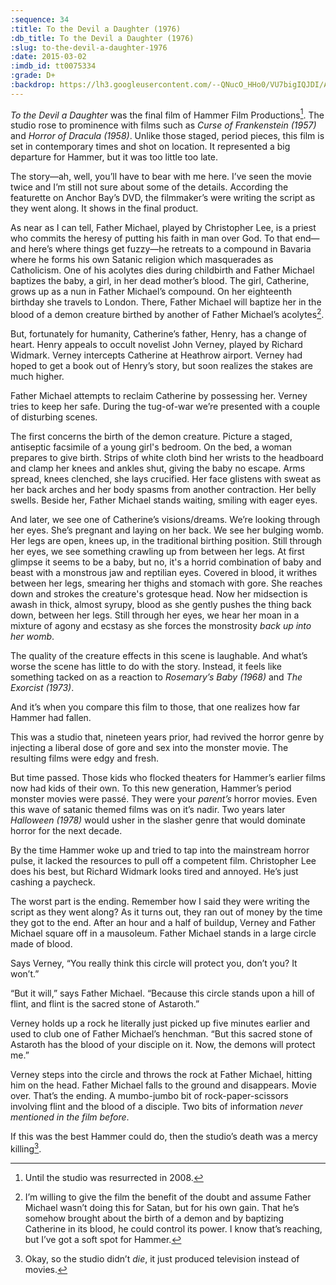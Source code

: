 ```yaml
---
:sequence: 34
:title: To the Devil a Daughter (1976)
:db_title: To the Devil a Daughter (1976)
:slug: to-the-devil-a-daughter-1976
:date: 2015-03-02
:imdb_id: tt0075334
:grade: D+
:backdrop: https://lh3.googleusercontent.com/--QNucO_HHo0/VU7bigIQJDI/AAAAAAAACio/Kf7dH_d-TLY/w1000-rj/to-the-devil-a-daughter-1976.jpg
---
```

_To the Devil a Daughter_ was the final film of Hammer Film Productions[^1]. The studio rose to prominence with films such as _Curse of Frankenstein (1957)_ and _Horror of Dracula (1958)_. Unlike those staged, period pieces, this film is set in contemporary times and shot on location. It represented a big departure for Hammer, but it was too little too late.

The story—ah, well, you’ll have to bear with me here. I’ve seen the movie twice and I’m still not sure about some of the details. According the featurette on Anchor Bay’s DVD, the filmmaker’s were writing the script as they went along. It shows in the final product.

As near as I can tell, Father Michael, played by Christopher Lee, is a priest who commits the heresy of putting his faith in man over God. To that end—and here’s where things get fuzzy—he retreats to a compound in Bavaria where he forms his own Satanic religion which masquerades as Catholicism. One of his acolytes dies during childbirth and Father Michael baptizes the baby, a girl, in her dead mother’s blood. The girl, Catherine, grows up as a nun in Father Michael’s compound. On her eighteenth birthday she travels to London. There, Father Michael will baptize her in the blood of a demon creature birthed by another of Father Michael’s acolytes[^2].

But, fortunately for humanity, Catherine’s father, Henry, has a change of heart. Henry appeals to occult novelist John Verney, played by Richard Widmark. Verney intercepts Catherine at Heathrow airport. Verney had hoped to get a book out of Henry’s story, but soon realizes the stakes are much higher.

Father Michael attempts to reclaim Catherine by possessing her. Verney tries to keep her safe. During the tug-of-war we’re presented with a couple of disturbing scenes.

The first concerns the birth of the demon creature. Picture a staged, antiseptic facsimile of a young girl's bedroom. On the bed, a woman prepares to give birth. Strips of white cloth bind her wrists to the headboard and clamp her knees and ankles shut, giving the baby no escape. Arms spread, knees clenched, she lays crucified. Her face glistens with sweat as her back arches and her body spasms from another contraction. Her belly swells. Beside her, Father Michael stands waiting, smiling with eager eyes.

And later, we see one of Catherine’s visions/dreams. We’re looking through her eyes. She’s pregnant and laying on her back. We see her bulging womb. Her legs are open, knees up, in the traditional birthing position. Still through her eyes, we see something crawling up from between her legs. At first glimpse it seems to be a baby, but no, it's a horrid combination of baby and beast with a monstrous jaw and reptilian eyes. Covered in blood, it writhes between her legs, smearing her thighs and stomach with gore. She reaches down and strokes the creature's grotesque head. Now her midsection is awash in thick, almost syrupy, blood as she gently pushes the thing back down, between her legs. Still through her eyes, we hear her moan in a mixture of agony and ecstasy as she forces the monstrosity _back up into her womb_.

The quality of the creature effects in this scene is laughable. And what’s worse the scene has little to do with the story. Instead, it feels like something tacked on as a reaction to _Rosemary’s Baby (1968)_ and _The Exorcist (1973)_.

And it’s when you compare this film to those, that one realizes how far Hammer had fallen.

This was a studio that, nineteen years prior, had revived the horror genre by injecting a liberal dose of gore and sex into the monster movie. The resulting films were edgy and fresh.

But time passed. Those kids who flocked theaters for Hammer’s earlier films now had kids of their own. To this new generation, Hammer’s period monster movies were passé. They were your _parent’s_ horror movies. Even this wave of satanic themed films was on it’s nadir. Two years later _Halloween (1978)_ would usher in the slasher genre that would dominate horror for the next decade.

By the time Hammer woke up and tried to tap into the mainstream horror pulse, it lacked the resources to pull off a competent film. Christopher Lee does his best, but Richard Widmark looks tired and annoyed. He’s just cashing a paycheck.

The worst part is the ending. Remember how I said they were writing the script as they went along? As it turns out, they ran out of money by the time they got to the end. After an hour and a half of buildup, Verney and Father Michael square off in a mausoleum. Father Michael stands in a large circle made of blood.

Says Verney, “You really think this circle will protect you, don’t you? It won’t.”

“But it will,” says Father Michael. “Because this circle stands upon a hill of flint, and flint is the sacred stone of Astaroth.”

Verney holds up a rock he literally just picked up five minutes earlier and used to club one of Father Michael’s henchman. “But this sacred stone of Astaroth has the blood of your disciple on it. Now, the demons will protect me.”

Verney steps into the circle and throws the rock at Father Michael, hitting him on the head. Father Michael falls to the ground and disappears. Movie over. That’s the ending. A mumbo-jumbo bit of rock-paper-scissors involving flint and the blood of a disciple. Two bits of information _never mentioned in the film before_.

If this was the best Hammer could do, then the studio’s death was a mercy killing[^3].

[^1]: Until the studio was resurrected in 2008.
[^2]: I’m willing to give the film the benefit of the doubt and assume Father Michael wasn’t doing this for Satan, but for his own gain. That he’s somehow brought about the birth of a demon and by baptizing Catherine in its blood, he could control its power. I know that’s reaching, but I’ve got a soft spot for Hammer.
[^3]: Okay, so the studio didn’t _die_, it just produced television instead of movies.
